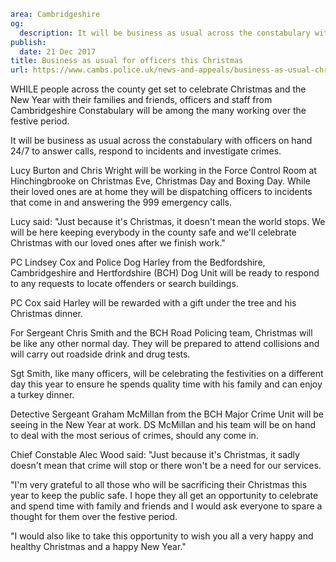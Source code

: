 ```yaml
area: Cambridgeshire
og:
  description: It will be business as usual across the constabulary with officers on hand 24/7 to answer calls, respond to incidents and investigate crimes.
publish:
  date: 21 Dec 2017
title: Business as usual for officers this Christmas
url: https://www.cambs.police.uk/news-and-appeals/business-as-usual-christmas
```

WHILE people across the county get set to celebrate Christmas and the New Year with their families and friends, officers and staff from Cambridgeshire Constabulary will be among the many working over the festive period.

It will be business as usual across the constabulary with officers on hand 24/7 to answer calls, respond to incidents and investigate crimes.

Lucy Burton and Chris Wright will be working in the Force Control Room at Hinchingbrooke on Christmas Eve, Christmas Day and Boxing Day. While their loved ones are at home they will be dispatching officers to incidents that come in and answering the 999 emergency calls.

Lucy said: "Just because it's Christmas, it doesn't mean the world stops. We will be here keeping everybody in the county safe and we'll celebrate Christmas with our loved ones after we finish work."

PC Lindsey Cox and Police Dog Harley from the Bedfordshire, Cambridgeshire and Hertfordshire (BCH) Dog Unit will be ready to respond to any requests to locate offenders or search buildings.

PC Cox said Harley will be rewarded with a gift under the tree and his Christmas dinner.

For Sergeant Chris Smith and the BCH Road Policing team, Christmas will be like any other normal day. They will be prepared to attend collisions and will carry out roadside drink and drug tests.

Sgt Smith, like many officers, will be celebrating the festivities on a different day this year to ensure he spends quality time with his family and can enjoy a turkey dinner.

Detective Sergeant Graham McMillan from the BCH Major Crime Unit will be seeing in the New Year at work. DS McMillan and his team will be on hand to deal with the most serious of crimes, should any come in.

Chief Constable Alec Wood said: "Just because it's Christmas, it sadly doesn't mean that crime will stop or there won't be a need for our services.

"I'm very grateful to all those who will be sacrificing their Christmas this year to keep the public safe. I hope they all get an opportunity to celebrate and spend time with family and friends and I would ask everyone to spare a thought for them over the festive period.

"I would also like to take this opportunity to wish you all a very happy and healthy Christmas and a happy New Year."
